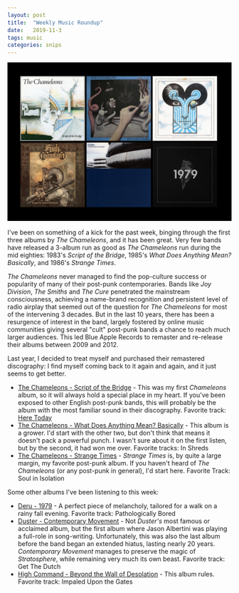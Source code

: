 ```yaml
---
layout: post
title:  "Weekly Music Roundup"
date:   2019-11-3
tags: music
categories: snips
---
```


![Weekly Roundup 2](/assets/weekly-roundup/2.png)

I've been on something of a kick for the past week, binging through the first three albums by _The Chameleons_, and it has been great.
Very few bands have released a 3-album run as good as _The Chameleons_ run during the mid eighties: 1983's _Script of the Bridge_, 1985's _What Does Anything Mean? Basically_, and 1986's _Strange Times_.

_The Chameleons_ never managed to find the pop-culture success or popularity of many of their post-punk contemporaries. Bands like _Joy Division_, _The Smiths_ and _The Cure_ penetrated the mainstream consciousness, achieving a name-brand recognition and persistent level of radio airplay that seemed out of the question for _The Chameleons_ for most of the intervening 3 decades.
But in the last 10 years, there has been a resurgence of interest in the band, largely fostered by online music communities giving several "cult" post-punk bands a chance to reach much larger audiences.
This led Blue Apple Records to remaster and re-release their albums between 2009 and 2012.

Last year, I decided to treat myself and purchased their remastered discography: I find myself coming back to it again and again, and it just seems to get better.

* [The Chameleons - Script of the Bridge](https://www.youtube.com/watch?v=DcEK6uTAezs&list=PLEA68302BA1F4217D) - This was my first _Chameleons_ album, so it will always hold a special place in my heart. If you've been exposed to other English post-punk bands, this will probably be the album with the most familiar sound in their discography. Favorite track: [Here Today](https://www.youtube.com/watch?v=ns9-PbXxApQ&list=PLWQjX6NZXSEA1doE_B169VrftaRqeLMVX)
* [The Chameleons - What Does Anything Mean? Basically](https://www.youtube.com/watch?v=UIlEM0US71Q) - This album is a grower. I'd start with the other two, but don't think that means it doesn't pack a powerful punch. I wasn't sure about it on the first listen, but by the second, it had won me over. Favorite tracks: In Shreds
* [The Chameleons - Strange Times](https://www.youtube.com/watch?v=PJ3osEyiiXU) - _Strange Times_ is, by quite a large margin, my favorite post-punk album. If you haven't heard of _The Chameleons_ (or any post-punk in general), I'd start here. Favorite Track: Soul in Isolation

Some other albums I've been listening to this week:

* [Deru - 1979](https://www.youtube.com/watch?v=11JITPeYAWs) - A perfect piece of melancholy, tailored for a walk on a rainy fall evening. Favorite track: Pathologically Bored
* [Duster - Contemporary Movement](https://dusternumero.bandcamp.com/album/contemporary-movement) - Not _Duster's_ most famous or acclaimed album, but the first album where Jason Albertini was playing a full-role in song-writing. Unfortunately, this was also the last album before the band began an extended hiatus, lasting nearly 20 years. _Contemporary Movement_ manages to preserve the magic of _Stratosphere_, while remaining very much its own beast. Favorite track: Get The Dutch
* [High Command - Beyond the Wall of Desolation](https://highcommandsl.bandcamp.com/album/beyond-the-wall-of-desolation) - This album rules. Favorite track: Impaled Upon the Gates
